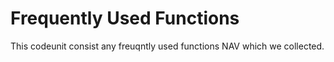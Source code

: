 # Frequently Used Functions

This codeunit consist any freuqntly used functions NAV which we collected.